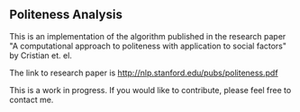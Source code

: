 Politeness Analysis
-------------------

This is an implementation of the algorithm published in the research paper "A computational approach to politeness with application to social factors" by Cristian et. el.

The link to research paper is http://nlp.stanford.edu/pubs/politeness.pdf

This is a work in progress. If you would like to contribute, please feel free to contact me.
